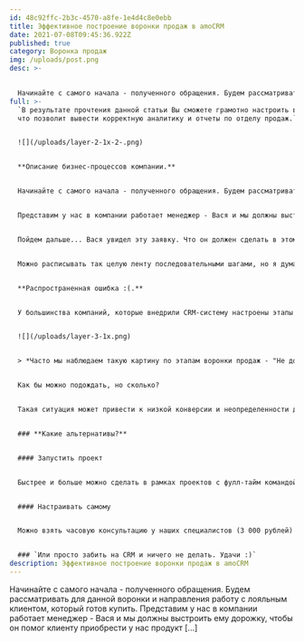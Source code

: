 ```yaml
---
id: 48c92ffc-2b3c-4570-a8fe-1e4d4c8e0ebb
title: Эффективное построение воронки продаж в amoCRM
date: 2021-07-08T09:45:36.922Z
published: true
category: Воронка продаж
img: /uploads/post.png
desc: >-
  

  Начинайте с самого начала - полученного обращения. Будем рассматривать для данной воронки и направления работу с лояльным клиентом, который готов купить. Представим у нас в компании работает менеджер - Вася и мы должны выстроить ему дорожку, чтобы он помог клиенту приобрести у нас продукт \[...]
full: >-
  `В результате прочтения данной статьи Вы сможете грамотно настроить воронку,
  что позволит вывести корректную аналитику и отчеты по отделу продаж.`


  ![](/uploads/layer-2-1x-2-.png)


  **Описание бизнес-процессов компании.**


  Начинайте с самого начала - полученного обращения. Будем рассматривать для данной воронки и направления работу с лояльным клиентом, который готов купить. 


  Представим у нас в компании работает менеджер - Вася и мы должны выстроить ему дорожку, чтобы он помог клиенту приобрести у нас продукт. Наши этапы должны быть фактом законченного действия, поэтому все заявки будут попадать на этап "Получена новая заявка" или просто "Новая заявка", или "Получен новый лид", или еще проще "Получено обращение", т.е данный этап будет означать, что в компанию обратился клиент.


  Пойдем дальше... Вася увидел эту заявку. Что он должен сделать в этом случае? Следующим шагом Васе необходимо взять эту заявку в работу и связаться с ним, но чтобы за Василием закрепить данного клиента в начале нужно принять в работу. И фактом законченного действия после того, как Вася увидел эту заявку будет являться этап "Принято в работу".


  Можно расписывать так целую ленту последовательными шагами, но я думаю  мысль понятна. Каждый этап процесса должен отвечать на вопрос "Что сделано?". Таким образом будет ясно и менеджерам, и руководителям, что нужно сделать, чтобы продать.


  **Распространенная ошибка :(.**


  У большинства компаний, которые внедрили CRM-систему настроены этапы - Ждуны. 


  ![](/uploads/layer-3-1x.png)


  > *Часто мы наблюдаем такую картину по этапам воронки продаж - "Не дозвонились", "Переговоры", "Отправка КП", "Ожидаем оплаты" и даже "Не целевой" и многие др.*


  Как бы можно подождать, но сколько?


  Такая ситуация может привести к низкой конверсии и неопределенности действий на том или ином этапе, что приведет к потери денег и времени. Поэтому помогите менеджерам и самой компании развиваться и делать следующие шаги к продажам.


  ### **Какие альтернативы?**


  #### Запустить проект


  Быстрее и больше можно сделать в рамках проектов с фулл-тайм командой и внедрением бизнес-процессов (от 400 000 рублей).


  #### Настраивать самому


  Можно взять часовую консультацию у наших специалистов (3 000 рублей)


  ### `Или просто забить на CRM и ничего не делать. Удачи :)`
description: Эффективное построение воронки продаж в amoCRM
---
```


Начинайте с самого начала - полученного обращения. Будем рассматривать для данной воронки и направления работу с лояльным клиентом, который готов купить. Представим у нас в компании работает менеджер - Вася и мы должны выстроить ему дорожку, чтобы он помог клиенту приобрести у нас продукт \[...]
